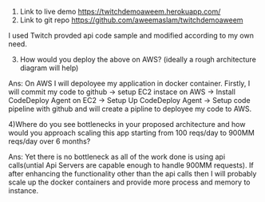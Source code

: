 1) Link to live demo https://twitchdemoaweem.herokuapp.com/
2) Link to git repo https://github.com/aweemaslam/twitchdemoaweem

I  used Twitch provded api code sample and modified according to my own need.

3) How would you deploy the above on AWS? (ideally a rough architecture diagram will help)

Ans: On AWS I will depoloyee my application in docker container. Firstly, I will commit my code to github -> setup EC2 instace on AWS -> Install CodeDeploy Agent on EC2 -> Setup Up CodeDeploy Agent -> Setup code pipeline with github and will create a pipline to deployee my code to AWS.

4)Where do you see bottlenecks in your proposed architecture and how would you approach scaling this app starting from 100 reqs/day to 900MM reqs/day over 6 months?

Ans: Yet there is no bottleneck as all of the work done is using api calls(untial Api Servers are capable enough to handle 900MM requests). If after enhancing the functionality other than the api calls then I will probably scale up the docker containers and provide more process and memory to instance.